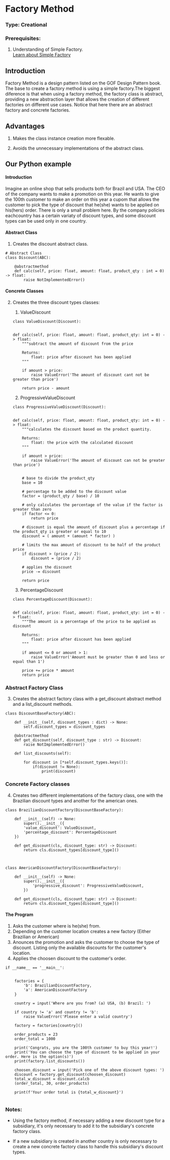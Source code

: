 # Factory Method

### Type: Creational

### Prerequisites:

1. Understanding of Simple Factory. \
[Learn about Simple Factory](https://github.com/eduardoyanoliveira/design_patterns/blob/master/creationals/factories/01simple_factory/README.md)

## Introduction

Factory Method is a design pattern listed on the GOF Design Pattern book. The base to create a factory method is using
a simple factory.The biggest diference is that when using a factory method, the factory class is abstract, providing a new abstraction layer that allows the creation of different factories on different use cases.
Notice that here there are an abstract factory and concrete factories.

## Advantages

1. Makes the class instance creation more flexable.

2. Avoids the unnecessary implementations of the abstract class.

## Our Python example


#### Introduction

Imagine an online shop that sells products both for Brazil and USA. The CEO of the company wants to make a promotion on this year. He wants to give the 100th customer to make an order on this year a cupom that allows the customer to pick the
type of discount that he(she) wants to be applied on his(hers) order.
There is only a small problem here. By the company policies eachcountry has a certain variaty of discount types, and some discount types can be used only in one country.
    

#### Abstract Class

1. Creates the discount abstract class.

```
# Abstract Class
class Discount(ABC):
    
    @abstractmethod
    def calc(self, price: float, amount: float, product_qty : int = 0) -> float:
        raise NotImplementedError()

```

#### Concrete Classes

2. Creates the three discount types classes:

    1. ValueDiscount

    ```
    class ValueDiscount(Discount):
    
    
    def calc(self, price: float, amount: float, product_qty: int = 0) -> float:
        """subtract the amount of discount from the price

        Returns:
            float: price after discount has been applied
        """

        if amount > price:
            raise ValueError('The amount of discount cant not be greater than price')  
        
        return price - amount
    ```

    2. ProgressiveValueDiscount

    ```
    class ProgressiveValueDiscount(Discount):
    
    
    def calc(self, price: float, amount: float, product_qty: int = 0) -> float:
        """calculates the discount based on the product quantity.

        Returns:
            float: the price with the calculated discount
        """
       
        if amount > price:
            raise ValueError('The amount of discount can not be greater than price')
        
        
        # base to divide the product_qty
        base = 10

        # percentage to be added to the discount value
        factor = (product_qty / base) / 10
        
        # only calculates the percentage of the value if the factor is greater than zero
        if factor <= 0:
            return price
        
        # discount is equal the amount of discount plus a percentage if the product_qty is greater or equal to 10
        discount = ( amount + (amount * factor) )
        
        # limits the max amount of discount to be half of the product price
        if discount > (price / 2):
            discount = (price / 2)
        
        # applies the discount
        price -= discount
        
        return price

    ```


    3. PercentageDiscount

    ```
    class PercentageDiscount(Discount):


    def calc(self, price: float, amount: float, product_qty: int = 0) -> float:
        """The amount is a percentage of the price to be applied as discount

        Returns:
            float: price after discount has been applied
        """

        if amount <= 0 or amount > 1:
            raise ValueError('Amount must be greater than 0 and less or equal than 1') 
        
        price += price * amount
        return price
    
    ```

### Abstract Factory Class

3. Creates the abstract factory class with a get_discount abstract method and a list_discount methods.

```
class DiscountBaseFactory(ABC):
    
    def __init__(self, discount_types : dict) -> None:
        self.discount_types = discount_types
    
    @abstractmethod
    def get_discount(self, discount_type : str) -> Discount:
        raise NotImplementedError()
    
    def list_discounts(self):

        for discount in [*self.discount_types.keys()]:
            if(discount != None):
                print(discount)

```

### Concrete Factory classes

4. Creates two different implementations of the factory class, one with the Brazilian discount types and another for the american ones.  

```
class BrazilianDiscountFactory(DiscountBaseFactory):
    
    def __init__(self) -> None:
        super().__init__({
        'value_discount': ValueDiscount,
        'percentage_discount': PercentageDiscount
    })
    
    def get_discount(cls, discount_type: str) -> Discount:
        return cls.discount_types[discount_type]()
    


class AmericanDiscountFactory(DiscountBaseFactory):
    
    def __init__(self) -> None:
        super().__init__({
            'progressive_discount': ProgressiveValueDiscount,
        })
    
    def get_discount(cls, discount_type: str) -> Discount:
        return cls.discount_types[discount_type]()

```

#### The Program

1. Asks the customer where is he(she) from.
2. Depending on the customer location creates a new factory (Either Brazilian or American)
3. Anounces the promotion and asks the customer to choose the type of discount. Listing only the available discounts for the customer's location.
4. Applies the choosen discount to the customer's order.

```
if __name__ == '__main__':
    
    
    factories = {
        'b': BrazilianDiscountFactory,
        'a': AmericanDiscountFactory
    }
    
    country = input('Where are you from? (a) USA, (b) Brazil: ')
    
    if country != 'a' and country != 'b':
        raise ValueError('Please enter a valid country')
    
    factory = factories[country]()
    
    order_products = 23
    order_total = 1000
    
    print('Congrats, you are the 100th customer to buy this year!')
    print('You can choose the type of discount to be applied in your order. Here is the option(s)')
    print(factory.list_discounts())
    
    choosen_discount = input('Pick one of the above discount types: ')
    discount = factory.get_discount(choosen_discount)
    total_w_discount = discount.calcb
    (order_total, 30, order_products)
    
    print(f'Your order total is {total_w_discount}')
    
```

### Notes:

* Using the factory method, if necessary adding a new discount type for a subsidiary, it's only necessary to add it to the subsidiary's concrete factory class.

* If a new subsidiary is created in another country is only necessary to create a new concrete factory class to handle this subsidiary's discount types.